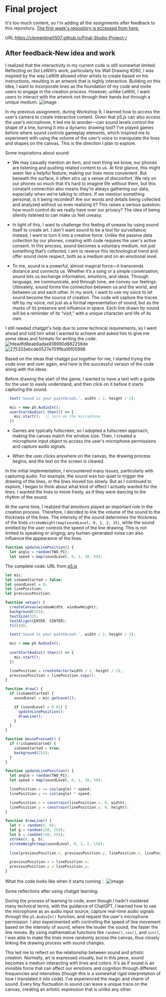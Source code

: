 # Final project
It's too much content, so I'm adding all the assignments after feedback to this repository. [The first week's repository is accessed from here.](https://github.com/clementine0507/Studio-Project/blob/main/README.md)

URL:https://clementine0507.github.io/Final-Studio-Project-/

## After feedback-New idea and work
I realized that the interactivity in my current code is still somewhat limited. Reflecting on Sol LeWitt’s work, particularly his Wall Drawing #260, I was inspired by the way LeWitt allowed other artists to create based on his instructions, resulting in an artwork that is highly interactive. Building on this idea, I want to incorporate lines as the foundation of my code and invite users to engage in the creation process. However, unlike LeWitt, I want users to interact with the artwork not through their hands but through a unique medium.
![image](https://github.com/user-attachments/assets/29176b9b-4e12-49ac-b0c1-f019d3ae261f)

In my previous assignment, during Workshop 9, I learned how to access the user’s camera to create interactive content. Given that p5.js can also access the user’s microphone, it led me to wonder—can sound levels control the shape of a line, turning it into a dynamic drawing tool? I’ve played games before where sound controls gameplay elements, which inspired me to experiment with using the volume of the user’s voice to manipulate the lines and shapes on the canvas. This is the direction I plan to explore.

Some inspirations about sound:

- We may casually mention an item, and next thing we know, our phones are listening and pushing related content to us. At first glance, this might seem like a helpful feature, making our lives more convenient. But beneath the surface, it often stirs up a sense of discomfort. We rely on our phones so much that it’s hard to imagine life without them, but this constant connection also means they’re always gathering our data, especially when we’re talking to others. If we mention something personal, is it being recorded? Are our words and details being collected and analyzed without us even realizing it? This raises a serious question: how much control do we really have over our privacy? The idea of being silently listened to can make us feel uneasy.

- In light of this, I want to challenge this feeling of unease by using sound itself to create art. I don't want sound to be a tool for surveillance; instead, I want to turn it into a creative force. Unlike the passive data collection by our phones, creating with code requires the user's active consent. In this process, sound becomes a voluntary medium, not just something that’s collected. I aim to reverse this technological trend and offer sound more respect, both as a medium and on an emotional level.

- To me, sound is a powerful, almost magical force—it transcends distance and connects us. Whether it’s a song or a simple conversation, sound lets us exchange information, emotions, and ideas. Through language, we communicate, and through tone, we convey our feelings. Ultimately, sound forms the connection between us and the world, and between us and each other. In my work, I want to use my voice to let sound become the source of creation. The code will capture the traces left by my voice, not just as a formal representation of sound, but as the marks of its presence and influence in space. Each line drawn by sound will be a reminder of its “visit,” with a unique character and life of its own.

I still needed chatgpt's help due to some technical requirements, so I went ahead and told him what I wanted to achieve and asked him to give me some ideas and formats for writing the code:
![fdeadfd8eab6adae818990d882256de](https://github.com/user-attachments/assets/b9e50bd9-e837-4a31-abc9-de740e021d25)
![275332ebcde0527e701ffba16f05998](https://github.com/user-attachments/assets/972f2748-6feb-4d4d-b3a2-714666ea65fa)

Based on the ideas that chatgpt put together for me, I started trying the code over and over again, and here is the successful version of the code along with the ideas:

Before drawing the start of the game, I wanted to have a text with a guide for the user to easily understand, and then click on it before it starts capturing the sound.
```Javascript
  text('Sound is your paintbrush.', width / 2, height / 2); 

  mic = new p5.AudioIn(); 
  userStartAudio().then(() => {
    mic.start();  // turn on the microphone
  })
```
- Games are typically fullscreen, so I adopted a fullscreen approach, making the canvas match the window size. Then, I created a microphone input object to access the user's microphone permissions and capture audio signals.

- When the user clicks anywhere on the canvas, the drawing process begins, and the text on the screen is cleared.

In the initial implementation, I encountered many issues, particularly with capturing audio. For example, the sound was too quiet to trigger the drawing of the lines, or the lines moved too slowly. But as I continued to explore, I began to think about what kind of effect I actually wanted for the lines. I wanted the lines to move freely, as if they were dancing to the rhythm of the sound.

At the same time, I realized that emotions played an important role in the creation process. Therefore, I decided to link the volume of the sound to the thickness of the lines. The intensity of the sound determines the thickness of the lines `strokeWeight(map(soundLevel, 0, 1, 2, 15)`, while the sound emitted by the user controls the speed of the line drawing. This is not limited to speaking or singing; any human-generated noise can also influence the appearance of the lines.
```Javascript
function updateLinePosition() {
  let angle = random(TWO_PI); 
  let speed = map(soundLevel, 0, 1, 10, 50); 
```
The complete code:
URL from [p5.js](https://editor.p5js.org/wtan387/full/AMWCapz7M)

```Javascript
let mic;
let isGameStarted = false;
let soundLevel = 0;
let linePosition; 
let previousPosition; 

function setup() {
  createCanvas(windowWidth, windowHeight); 
  background(255);
  textSize(32);
  textAlign(CENTER, CENTER);
  fill(0);

  text('Sound is your paintbrush.', width / 2, height / 2);

  mic = new p5.AudioIn();
  
  userStartAudio().then(() => {
    mic.start();
  })

  linePosition = createVector(width / 2, height / 2); 
  previousPosition = linePosition.copy(); 
}

function draw() {
  if (isGameStarted) {
    soundLevel = mic.getLevel();

    if (soundLevel > 0.01) {
      updateLinePosition();
      drawLine();
    }
  }
}

function mousePressed() {
  if (!isGameStarted) {
    isGameStarted = true;
    background(255);
  }
}

function updateLinePosition() {
  let angle = random(TWO_PI);  
  let speed = map(soundLevel, 0, 1, 10, 50);  

  linePosition.x += cos(angle) * speed;
  linePosition.y += sin(angle) * speed;

  linePosition.x = constrain(linePosition.x, 0, width);
  linePosition.y = constrain(linePosition.y, 0, height);
}

function drawLine() {
  let r = random(0, 0); 
  let g = random(150, 255); 
  let b = random(150, 255); 
  stroke(r, g, b); 
  strokeWeight(map(soundLevel, 0, 1, 2, 15)); 
  
  line(previousPosition.x, previousPosition.y, linePosition.x, linePosition.y);

  previousPosition.x = linePosition.x;
  previousPosition.y = linePosition.y;
}
```
What the code looks like when it starts running：
![image](https://github.com/user-attachments/assets/fd340085-fec5-4edb-bcb2-eb015c382b0e)

Some reflections after using chatgpt learning:

During the process of learning to code, even though I hadn't mastered many technical terms, with the guidance of ChatGPT, I learned how to use the microphone as an audio input source, capture real-time audio signals through the `p5.AudioIn()` function, and request the user's microphone permission. I also experimented with controlling the speed of line movement based on the intensity of sound, where the louder the sound, the faster the line moves. By using mathematical functions like `random()`, `cos()`, and `sin()`, I was able to make the lines move randomly across the canvas, thus closely linking the drawing process with sound changes.

This led me to reflect on the relationship between sound and artistic creation. Normally, art is expressed visually, but in this piece, sound becomes a medium interacting with lines and colors. It's as if sound is an invisible force that can affect our emotions and cognition through different frequencies and intensities (though this is a somewhat rigid interpretation of how I translated it into code). I’ve experienced the magic and charm of sound. Every tiny fluctuation in sound can leave a unique trace on the canvas, creating an artistic expression that is unlike any other.
